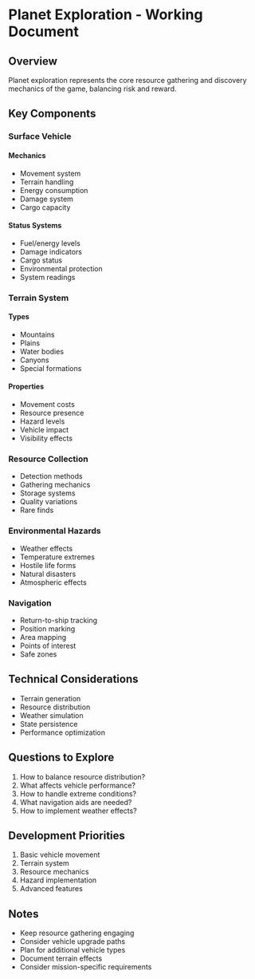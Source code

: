 # Planet Exploration - Working Document

## Overview
Planet exploration represents the core resource gathering and discovery mechanics of the game, balancing risk and reward.

## Key Components

### Surface Vehicle
#### Mechanics
- Movement system
- Terrain handling
- Energy consumption
- Damage system
- Cargo capacity

#### Status Systems
- Fuel/energy levels
- Damage indicators
- Cargo status
- Environmental protection
- System readings

### Terrain System
#### Types
- Mountains
- Plains
- Water bodies
- Canyons
- Special formations

#### Properties
- Movement costs
- Resource presence
- Hazard levels
- Vehicle impact
- Visibility effects

### Resource Collection
- Detection methods
- Gathering mechanics
- Storage systems
- Quality variations
- Rare finds

### Environmental Hazards
- Weather effects
- Temperature extremes
- Hostile life forms
- Natural disasters
- Atmospheric effects

### Navigation
- Return-to-ship tracking
- Position marking
- Area mapping
- Points of interest
- Safe zones

## Technical Considerations
- Terrain generation
- Resource distribution
- Weather simulation
- State persistence
- Performance optimization

## Questions to Explore
1. How to balance resource distribution?
2. What affects vehicle performance?
3. How to handle extreme conditions?
4. What navigation aids are needed?
5. How to implement weather effects?

## Development Priorities
1. Basic vehicle movement
2. Terrain system
3. Resource mechanics
4. Hazard implementation
5. Advanced features

## Notes
- Keep resource gathering engaging
- Consider vehicle upgrade paths
- Plan for additional vehicle types
- Document terrain effects
- Consider mission-specific requirements
